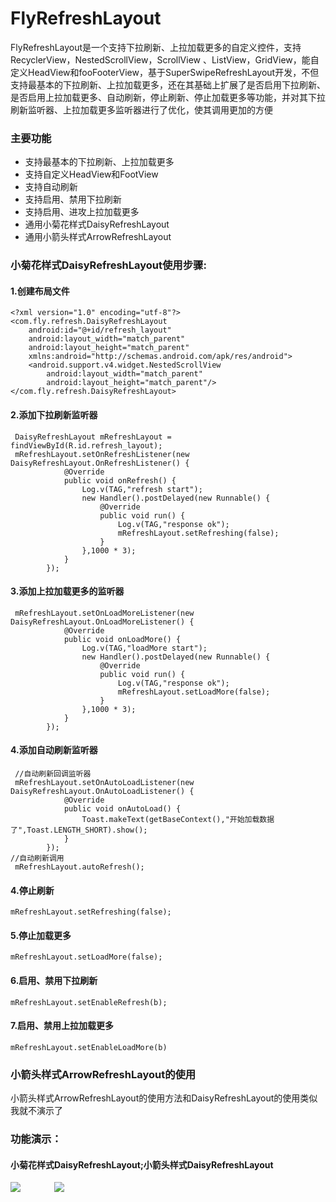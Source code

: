 # FlyRefreshLayout
FlyRefreshLayout是一个支持下拉刷新、上拉加载更多的自定义控件，支持RecyclerView，NestedScrollView，ScrollView 、ListView，GridView，能自定义HeadView和fooFooterView，基于SuperSwipeRefreshLayout开发，不但支持最基本的下拉刷新、上拉加载更多，还在其基础上扩展了是否启用下拉刷新、是否启用上拉加载更多、自动刷新，停止刷新、停止加载更多等功能，并对其下拉刷新监听器、上拉加载更多监听器进行了优化，使其调用更加的方便
### 主要功能

* 支持最基本的下拉刷新、上拉加载更多
* 支持自定义HeadView和FootView
* 支持自动刷新
* 支持启用、禁用下拉刷新
* 支持启用、进攻上拉加载更多
* 通用小菊花样式DaisyRefreshLayout
* 通用小箭头样式ArrowRefreshLayout
### 小菊花样式DaisyRefreshLayout使用步骤:
#### 1.创建布局文件
```
<?xml version="1.0" encoding="utf-8"?>
<com.fly.refresh.DaisyRefreshLayout
    android:id="@+id/refresh_layout"
    android:layout_width="match_parent"
    android:layout_height="match_parent"
    xmlns:android="http://schemas.android.com/apk/res/android">
    <android.support.v4.widget.NestedScrollView
        android:layout_width="match_parent"
        android:layout_height="match_parent"/>    
</com.fly.refresh.DaisyRefreshLayout>
```
#### 2.添加下拉刷新监听器
```
 DaisyRefreshLayout mRefreshLayout = findViewById(R.id.refresh_layout);
 mRefreshLayout.setOnRefreshListener(new DaisyRefreshLayout.OnRefreshListener() {
            @Override
            public void onRefresh() {
                Log.v(TAG,"refresh start");
                new Handler().postDelayed(new Runnable() {
                    @Override
                    public void run() {
                        Log.v(TAG,"response ok");
                        mRefreshLayout.setRefreshing(false);
                    }
                },1000 * 3);
            }
        });
```
#### 3.添加上拉加载更多的监听器
```
 mRefreshLayout.setOnLoadMoreListener(new DaisyRefreshLayout.OnLoadMoreListener() {
            @Override
            public void onLoadMore() {
                Log.v(TAG,"loadMore start");
                new Handler().postDelayed(new Runnable() {
                    @Override
                    public void run() {
                        Log.v(TAG,"response ok");
                        mRefreshLayout.setLoadMore(false);
                    }
                },1000 * 3);
            }
        });
```
#### 4.添加自动刷新监听器
```
 //自动刷新回调监听器
 mRefreshLayout.setOnAutoLoadListener(new DaisyRefreshLayout.OnAutoLoadListener() {
            @Override
            public void onAutoLoad() {
                Toast.makeText(getBaseContext(),"开始加载数据了",Toast.LENGTH_SHORT).show();
            }
        });
//自动刷新调用   
 mRefreshLayout.autoRefresh();
 ```
#### 4.停止刷新
```
mRefreshLayout.setRefreshing(false);
```
#### 5.停止加载更多
```
mRefreshLayout.setLoadMore(false);
```
#### 6.启用、禁用下拉刷新
```
mRefreshLayout.setEnableRefresh(b);
```
#### 7.启用、禁用上拉加载更多
```
mRefreshLayout.setEnableLoadMore(b)
```
### 小箭头样式ArrowRefreshLayout的使用
小箭头样式ArrowRefreshLayout的使用方法和DaisyRefreshLayout的使用类似我就不演示了
### 功能演示：
#### 小菊花样式DaisyRefreshLayout;小箭头样式DaisyRefreshLayout
<div align="left">
<img src="https://github.com/geduo83/FlyRefreshLayout/blob/master/app/src/main/assets/daisy.gif">
<img src="https://github.com/geduo83/FlyRefreshLayout/blob/master/app/src/main/assets/arrow.gif" style="margin-left:50px">  
</div>
